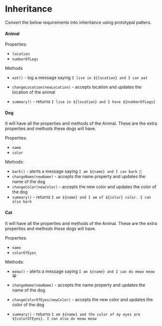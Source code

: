 # Inheritance

Convert the below requirements into inheritance using prototypal patters.

#### Animal

Properties:

- `location`
- `numberOfLegs`

Methods

- `eat()` - log a message saying `I live in ${location} and I can eat`

- `changeLocation(newLocation)` - accepts location and updates the location of the animal

- `summary()` - returns `I live in ${location} and I have ${numberOfLegs}`

#### Dog

It will have all the properties and methods of the Animal. These are the extra properties and methods these dogs will have.

Properties:

- `name`
- `color`

Methods:


- `bark()` - alerts a message saying `I am ${name} and I can bark 🐶`
- `changeName(newName)` - accepts the name property and updates the name of the dog
- `changeColor(newColor)` - accepts the new color and updates the color of the dog
- `summary()` - returns `I am ${name} and I am of ${color} color. I can also bark`

#### Cat

It will have all the properties and methods of the Animal. These are the extra properties and methods these dogs will have.

Properties:

- `name`
- `colorOfEyes`

Methods:

- `meow()` - alerts a message saying `I am ${name} and I can do mewo meow 😹`

- `changeName(newName)` - accepts the name property and updates the name of the dog

- `changeColorOfEyes(newColor)` - accepts the new color and updates the color of the dog

- `summary()` - returns `I am ${name} and the color of my eyes are ${colorOfEyes}. I can also do meow meow`
